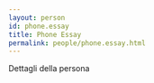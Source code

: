 ```yaml
---
layout: person
id: phone.essay
title: Phone Essay
permalink: people/phone.essay.html
---
```


Dettagli della persona